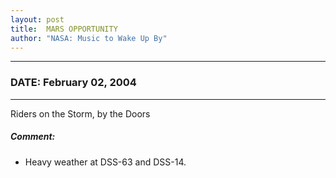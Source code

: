 ```yaml
---
layout: post
title:  MARS OPPORTUNITY
author: "NASA: Music to Wake Up By"
---
```


----
### DATE: February 02, 2004
----
Riders on the Storm, by the Doors

##### Comment:
* Heavy weather at DSS-63 and DSS-14.

